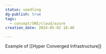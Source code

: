 ```yaml
---
status: seedling
dg-publish: true
tags:
  - concept/SRE/cloud/azure
creation_date: 2024-05-02 18:40

---
```

Example of [[Hyper Converged Infrastructure]]
